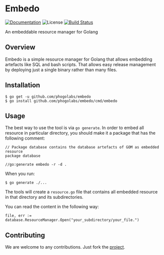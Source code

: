 # Embedo

[![Documentation][godoc-img]][godoc-url]
![License][license-img]
[![Build Status](https://travis-ci.org/phogolabs/embedo.svg?branch=master)](https://travis-ci.org/phogolabs/embedo)

An embeddable resource manager for Golang

## Overview

Embedo is a simple resource manager for Golang that allows embedding artefacts
like SQL and bash scripts. That allows easy release management by deploying
just a single binary rather than many files.

## Installation

```console
$ go get -u github.com/phogolabs/embedo
$ go install github.com/phogolabs/embedo/cmd/embedo
```

## Usage

The best way to use the tool is via `go generate`. In order to embed all
resource in particular directory, you should make it a package that has the
following comment:

```golang
// Package database contains the database artefacts of GOM as embedded resource
package database

//go:generate embedo -r -d .
```

When you run:

```console
$ go generate ./...
```

The tools will create a `resource.go` file that contains
all embedded resource in that directory and its
subdirectories.

You can read the content in the following way:

```golang
file, err := database.ResourceManager.Open("your_subdirectory/your_file.")
```

## Contributing

We are welcome to any contributions. Just fork the
[project](https://github.com/phogolabs/embedo).

[embedo-url]: https://github.com/phogolabs/embedo
[godoc-url]: https://godoc.org/github.com/phogolabs/embedo
[godoc-img]: https://godoc.org/github.com/phogolabs/embedo?status.svg
[license-img]: https://img.shields.io/badge/license-MIT-blue.svg
[software-license-url]: LICENSE
